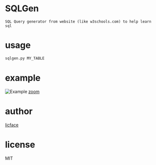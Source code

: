 SQLGen
===========

	SQL Query generator from website (like w3schools.com) to help learn sql

usage
===========

```python
sqlgen.py MY_TABLE
```

example
========

![Example](https://cumulus13.github.io/img/sqlgen.gif "example use w3schools.com")
[zoom](https://cumulus13.github.io/img/sqlgen_large.gif)

author
=======

[licface](licface@yahoo.com)

license
=========

MIT

